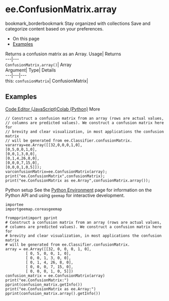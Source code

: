  
#  ee.ConfusionMatrix.array 
bookmark_borderbookmark Stay organized with collections  Save and categorize content based on your preferences.
  * On this page
  * [Examples](https://developers.google.com/earth-engine/apidocs/ee-confusionmatrix-array#examples)


Returns a confusion matrix as an Array. 
Usage| Returns  
---|---  
`ConfusionMatrix.array()`| Array  
Argument| Type| Details  
---|---|---  
this: `confusionMatrix`| ConfusionMatrix|   
## Examples
[Code Editor (JavaScript)](https://developers.google.com/earth-engine/apidocs/ee-confusionmatrix-array#code-editor-javascript-sample)[Colab (Python)](https://developers.google.com/earth-engine/apidocs/ee-confusionmatrix-array#colab-python-sample) More
```
// Construct a confusion matrix from an array (rows are actual values,
// columns are predicted values). We construct a confusion matrix here for
// brevity and clear visualization, in most applications the confusion matrix
// will be generated from ee.Classifier.confusionMatrix.
vararray=ee.Array([[32,0,0,0,1,0],
[0,5,0,0,1,0],
[0,0,1,3,0,0],
[0,1,4,26,8,0],
[0,0,0,7,15,0],
[0,0,0,1,0,5]]);
varconfusionMatrix=ee.ConfusionMatrix(array);
print("ee.ConfusionMatrix",confusionMatrix);
print("ee.ConfusionMatrix as ee.Array",confusionMatrix.array());
```
Python setup
See the [ Python Environment](https://developers.google.com/earth-engine/guides/python_install) page for information on the Python API and using `geemap` for interactive development.
```
importee
importgeemap.coreasgeemap
```
```
frompprintimport pprint
# Construct a confusion matrix from an array (rows are actual values,
# columns are predicted values). We construct a confusion matrix here for
# brevity and clear visualization, in most applications the confusion matrix
# will be generated from ee.Classifier.confusionMatrix.
array = ee.Array([[32, 0, 0, 0, 1, 0],
         [ 0, 5, 0, 0, 1, 0],
         [ 0, 0, 1, 3, 0, 0],
         [ 0, 1, 4, 26, 8, 0],
         [ 0, 0, 0, 7, 15, 0],
         [ 0, 0, 0, 1, 0, 5]])
confusion_matrix = ee.ConfusionMatrix(array)
print("ee.ConfusionMatrix:")
pprint(confusion_matrix.getInfo())
print("ee.ConfusionMatrix as ee.Array:")
pprint(confusion_matrix.array().getInfo())
```

